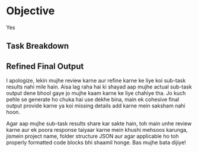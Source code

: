 # Objective

Yes

## Task Breakdown

## Refined Final Output

I apologize, lekin mujhe review karne aur refine karne ke liye koi sub-task results nahi mile hain. Aisa lag raha hai ki shayad aap mujhe actual sub-task output dene bhool gaye jo mujhe kaam karne ke liye chahiye tha. Jo kuch pehle se generate ho chuka hai use dekhe bina, main ek cohesive final output provide karne ya koi missing details add karne mein saksham nahi hoon. 

Agar aap mujhe sub-task results share kar sakte hain, toh main unhe review karne aur ek poora response taiyaar karne mein khushi mehsoos karunga, jismein project name, folder structure JSON aur agar applicable ho toh properly formatted code blocks bhi shaamil honge. Bas mujhe bata dijiye!